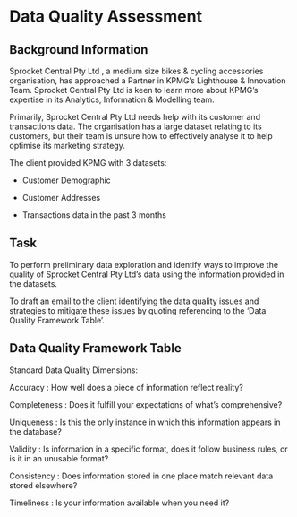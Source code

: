 # Data Quality Assessment

## Background Information

Sprocket Central Pty Ltd , a medium size bikes & cycling accessories organisation, has approached a Partner in KPMG’s Lighthouse & Innovation Team. Sprocket Central Pty Ltd is keen to learn more about KPMG’s expertise in its Analytics, Information & Modelling team.

Primarily, Sprocket Central Pty Ltd needs help with its customer and transactions data. The organisation has a large dataset relating to its customers, but their team is unsure how to effectively analyse it to help optimise its marketing strategy.

The client provided KPMG with 3 datasets:

- Customer Demographic

- Customer Addresses

- Transactions data in the past 3 months

## Task

To perform preliminary data exploration and identify ways to improve the quality of Sprocket Central Pty Ltd’s data using the information provided in the datasets.

To draft an email to the client identifying the data quality issues and strategies to mitigate these issues by quoting referencing to the ‘Data Quality Framework Table’.


## Data Quality Framework Table

Standard Data Quality Dimensions:

Accuracy : How well does a piece of information reflect reality?

Completeness : Does it fulfill your expectations of what’s comprehensive?

Uniqueness : Is this the only instance in which this information appears in the database?

Validity : Is information in a specific format, does it follow business rules, or is it in an unusable format?

Consistency : Does information stored in one place match relevant data stored elsewhere?

Timeliness : Is your information available when you need it?






